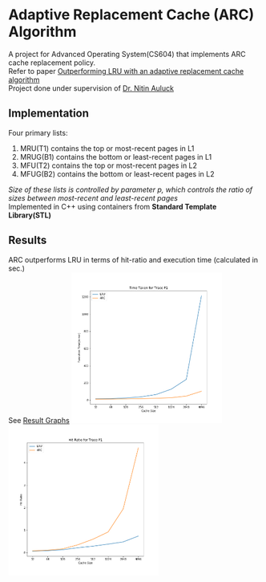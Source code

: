 # Adaptive Replacement Cache (ARC) Algorithm
A project for Advanced Operating System(CS604) that implements ARC cache replacement policy.</br>
Refer to paper [Outperforming LRU with an adaptive replacement cache algorithm](https://ieeexplore.ieee.org/document/1297303)</br>
Project done under supervision of [Dr. Nitin Auluck](https://sites.google.com/iitrpr.ac.in/nauluck)

## Implementation
Four primary lists:
<ol>
<li> MRU(T1) contains the top or most-recent pages in L1 </li>
<li> MRUG(B1) contains the bottom or least-recent pages in L1 </li>
<li> MFU(T2)  contains the top or most-recent pages in L2 </li>
<li> MFUG(B2) contains the bottom or least-recent pages in L2 </li>
</ol>

*Size of these lists is controlled by parameter p, which controls the ratio of sizes between most-recent and least-recent pages*</br>
Implemented in C++ using containers from **Standard Template Library(STL)**


## Results
ARC outperforms LRU in terms of hit-ratio and execution time (calculated in sec.)</br>
See [Result Graphs](/Graphs)
<img src="/Graphs/P1_Time.png" alt="Execution Time" width="300"/>
<img src="/Graphs/P1_Ratio.png" alt="Execution Time" width="300"/>
